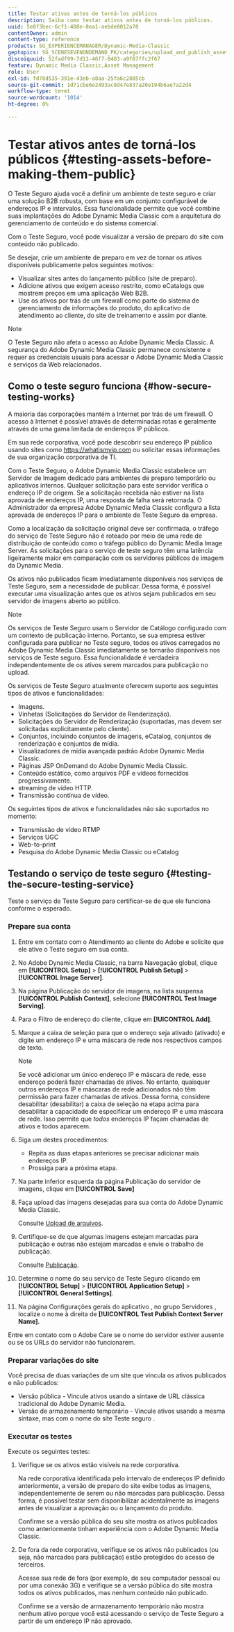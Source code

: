 ```yaml
---
title: Testar ativos antes de torná-los públicos
description: Saiba como testar ativos antes de torná-los públicos.
uuid: 5e8f3bec-6cf1-408e-8ea1-aebde0012a70
contentOwner: admin
content-type: reference
products: SG_EXPERIENCEMANAGER/Dynamic-Media-Classic
geptopics: SG_SCENESEVENONDEMAND_PK/categories/upload_and_publish_assets
discoiquuid: 52fadf99-7d11-46f7-8483-a9f87ffc2f67
feature: Dynamic Media Classic,Asset Management
role: User
exl-id: fd78d535-391e-43eb-a8aa-25fa6c2885cb
source-git-commit: 1d71cbe6e2493ac8d47e837a20e194b6ae7a22d4
workflow-type: tm+mt
source-wordcount: '1014'
ht-degree: 0%

---
```


# Testar ativos antes de torná-los públicos {#testing-assets-before-making-them-public}

O Teste Seguro ajuda você a definir um ambiente de teste seguro e criar uma solução B2B robusta, com base em um conjunto configurável de endereços IP e intervalos. Essa funcionalidade permite que você combine suas implantações do Adobe Dynamic Media Classic com a arquitetura do gerenciamento de conteúdo e do sistema comercial.

Com o Teste Seguro, você pode visualizar a versão de preparo do site com conteúdo não publicado.

Se desejar, crie um ambiente de preparo em vez de tornar os ativos disponíveis publicamente pelos seguintes motivos:

* Visualizar sites antes do lançamento público (site de preparo).
* Adicione ativos que exigem acesso restrito, como eCatalogs que mostrem preços em uma aplicação Web B2B.
* Use os ativos por trás de um firewall como parte do sistema de gerenciamento de informações do produto, do aplicativo de atendimento ao cliente, do site de treinamento e assim por diante.

>[!NOTE]
>
>O Teste Seguro não afeta o acesso ao Adobe Dynamic Media Classic. A segurança do Adobe Dynamic Media Classic permanece consistente e requer as credenciais usuais para acessar o Adobe Dynamic Media Classic e serviços da Web relacionados.

## Como o teste seguro funciona {#how-secure-testing-works}

A maioria das corporações mantém a Internet por trás de um firewall. O acesso à Internet é possível através de determinadas rotas e geralmente através de uma gama limitada de endereços IP públicos.

Em sua rede corporativa, você pode descobrir seu endereço IP público usando sites como https://whatismyip.com ou solicitar essas informações de sua organização corporativa de TI.

Com o Teste Seguro, o Adobe Dynamic Media Classic estabelece um Servidor de Imagem dedicado para ambientes de preparo temporário ou aplicativos internos. Qualquer solicitação para este servidor verifica o endereço IP de origem. Se a solicitação recebida não estiver na lista aprovada de endereços IP, uma resposta de falha será retornada. O Administrador da empresa Adobe Dynamic Media Classic configura a lista aprovada de endereços IP para o ambiente de Teste Seguro da empresa.

Como a localização da solicitação original deve ser confirmada, o tráfego do serviço de Teste Seguro não é roteado por meio de uma rede de distribuição de conteúdo como o tráfego público do Dynamic Media Image Server. As solicitações para o serviço de teste seguro têm uma latência ligeiramente maior em comparação com os servidores públicos de imagem da Dynamic Media.

Os ativos não publicados ficam imediatamente disponíveis nos serviços de Teste Seguro, sem a necessidade de publicar. Dessa forma, é possível executar uma visualização antes que os ativos sejam publicados em seu servidor de imagens aberto ao público.

>[!NOTE]
>
>Os serviços de Teste Seguro usam o Servidor de Catálogo configurado com um contexto de publicação interno. Portanto, se sua empresa estiver configurada para publicar no Teste seguro, todos os ativos carregados no Adobe Dynamic Media Classic imediatamente se tornarão disponíveis nos serviços de Teste seguro. Essa funcionalidade é verdadeira independentemente de os ativos serem marcados para publicação no upload.

Os serviços de Teste Seguro atualmente oferecem suporte aos seguintes tipos de ativos e funcionalidades:

<!-- 

Comment Type: remark
Last Modified By: unknown unknown 
Last Modified Date: 

<p>Added videos to list below 9/11/2012. Moved “Render Server requests” from unsupported to supported, listed below on 3/15/2016 as per email from Cynthia March 11, 2016)</p>

 -->

* Imagens.
* Vinhetas (Solicitações do Servidor de Renderização).
* Solicitações do Servidor de Renderização (suportadas, mas devem ser solicitadas explicitamente pelo cliente).
* Conjuntos, incluindo conjuntos de imagens, eCatalog, conjuntos de renderização e conjuntos de mídia.
* Visualizadores de mídia avançada padrão Adobe Dynamic Media Classic.
* Páginas JSP OnDemand do Adobe Dynamic Media Classic.
* Conteúdo estático, como arquivos PDF e vídeos fornecidos progressivamente.
* streaming de vídeo HTTP.
* Transmissão contínua de vídeo.

Os seguintes tipos de ativos e funcionalidades não são suportados no momento:

* Transmissão de vídeo RTMP
* Serviços UGC
* Web-to-print
* Pesquisa do Adobe Dynamic Media Classic ou eCatalog

## Testando o serviço de teste seguro {#testing-the-secure-testing-service}

Teste o serviço de Teste Seguro para certificar-se de que ele funciona conforme o esperado.

<!-- >[!NOTE]
>
>*If you do not mention any IPs under **[!UICONTROL Setup]** > **[!UICONTROL Application Setup]** > **[!UICONTROL Publish Setup]** > **[!UICONTROL Image Server]** > **[!UICONTROL Test Image Service]*** - If you add an IP only, that IP is able to call the assets and no other IP are allowed to make the calls. As long there is no IP mentioned under that section, all IPs are allowed to make the calls for the assets, and they show up. -->

### Prepare sua conta

<!-- 

Comment Type: remark
Last Modified By: unknown unknown 
Last Modified Date: 

<p>RB: Rewrote entire steps under “Prepare your account” 9/10/2012</p>

 -->

1. Entre em contato com o Atendimento ao cliente do Adobe e solicite que ele ative o Teste seguro em sua conta.
1. No Adobe Dynamic Media Classic, na barra Navegação global, clique em **[!UICONTROL Setup]** > **[!UICONTROL Publish Setup]** > **[!UICONTROL Image Server]**.
1. Na página Publicação do servidor de imagens, na lista suspensa **[!UICONTROL Publish Context]**, selecione **[!UICONTROL Test Image Serving]**.
1. Para o Filtro de endereço do cliente, clique em **[!UICONTROL Add]**.
1. Marque a caixa de seleção para que o endereço seja ativado (ativado) e digite um endereço IP e uma máscara de rede nos respectivos campos de texto.

   >[!NOTE]
   >
   >Se você adicionar um único endereço IP e máscara de rede, esse endereço poderá fazer chamadas de ativos. No entanto, quaisquer outros endereços IP e máscaras de rede adicionados não têm permissão para fazer chamadas de ativos. Dessa forma, considere desabilitar (desabilitar) a caixa de seleção na etapa acima para desabilitar a capacidade de especificar um endereço IP e uma máscara de rede. Isso permite que *todos* endereços IP façam chamadas de ativos e todos aparecem.

1. Siga um destes procedimentos:
   * Repita as duas etapas anteriores se precisar adicionar mais endereços IP.
   * Prossiga para a próxima etapa.
1. Na parte inferior esquerda da página Publicação do servidor de imagens, clique em **[!UICONTROL Save]**
1. Faça upload das imagens desejadas para sua conta do Adobe Dynamic Media Classic.

   Consulte [Upload de arquivos](uploading-files.md#uploading_files).

1. Certifique-se de que algumas imagens estejam marcadas para publicação e outras não estejam marcadas e envie o trabalho de publicação.

   Consulte [Publicação](publishing-files.md#publishing_files).

1. Determine o nome do seu serviço de Teste Seguro clicando em **[!UICONTROL Setup]** > **[!UICONTROL Application Setup]** > **[!UICONTROL General Settings]**.
1. Na página Configurações gerais do aplicativo , no grupo Servidores , localize o nome à direita de **[!UICONTROL Test Publish Context Server Name]**.

Entre em contato com o Adobe Care se o nome do servidor estiver ausente ou se os URLs do servidor não funcionarem.

### Preparar variações do site

Você precisa de duas variações de um site que vincula os ativos publicados e não publicados:

* Versão pública - Vincule ativos usando a sintaxe de URL clássica tradicional do Adobe Dynamic Media.
* Versão de armazenamento temporário - Vincule ativos usando a mesma sintaxe, mas com o nome do site Teste seguro .

### Executar os testes

Execute os seguintes testes:

1. Verifique se os ativos estão visíveis na rede corporativa.

   Na rede corporativa identificada pelo intervalo de endereços IP definido anteriormente, a versão de preparo do site exibe todas as imagens, independentemente de serem ou não marcadas para publicação. Dessa forma, é possível testar sem disponibilizar acidentalmente as imagens antes de visualizar a aprovação ou o lançamento do produto.

   Confirme se a versão pública do seu site mostra os ativos publicados como anteriormente tinham experiência com o Adobe Dynamic Media Classic.

1. De fora da rede corporativa, verifique se os ativos não publicados (ou seja, não marcados para publicação) estão protegidos do acesso de terceiros.

   Acesse sua rede de fora (por exemplo, de seu computador pessoal ou por uma conexão 3G) e verifique se a versão pública do site mostra todos os ativos publicados, mas nenhum conteúdo não publicado.

   Confirme se a versão de armazenamento temporário não mostra nenhum ativo porque você está acessando o serviço de Teste Seguro a partir de um endereço IP não aprovado.
